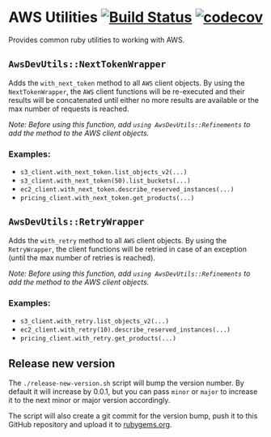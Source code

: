# AWS Utilities [![Build Status](https://travis-ci.org/kontera-technologies/aws-dev-utils.svg?branch=master)](https://travis-ci.org/kontera-technologies/aws-dev-utils) [![codecov](https://codecov.io/gh/kontera-technologies/aws-dev-utils/branch/master/graph/badge.svg)](https://codecov.io/gh/kontera-technologies/aws-dev-utils)

Provides common ruby utilities to working with AWS.

## `AwsDevUtils::NextTokenWrapper`
Adds the `with_next_token` method to all `AWS` client objects.
By using the `NextTokenWrapper`, the `AWS` client functions will be re-executed
and their results will be concatenated until either no more results are available
or the max number of requests is reached.

_Note: Before using this function, add `using AwsDevUtils::Refinements` to add the
method to the AWS client objects._

### Examples:
- `s3_client.with_next_token.list_objects_v2(...)`
- `s3_client.with_next_token(50).list_buckets(...)`
- `ec2_client.with_next_token.describe_reserved_instances(...)`
- `pricing_client.with_next_token.get_products(...)`

## `AwsDevUtils::RetryWrapper`
Adds the `with_retry` method to all `AWS` client objects.
By using the `RetryWrapper`, the client functions will be retried in case of an
exception (until the max number of retries is reached).

_Note: Before using this function, add `using AwsDevUtils::Refinements` to add the
method to the AWS client objects._

### Examples:
- `s3_client.with_retry.list_objects_v2(...)`
- `ec2_client.with_retry(10).describe_reserved_instances(...)`
- `pricing_client.with_retry.get_products(...)`

## Release new version
The `./release-new-version.sh` script will bump the version number. By default it will
increase by 0.0.1, but you can pass `minor` or `major` to increase it to the next
minor or major version accordingly.

The script will also create a git commit for the version bump, push it to this
GitHub repository and upload it to [rubygems.org](https://rubygems.org).
